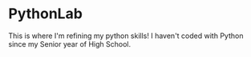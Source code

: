 # PythonLab
This is where I'm refining my python skills! I haven't coded with Python since my Senior year of High School.
